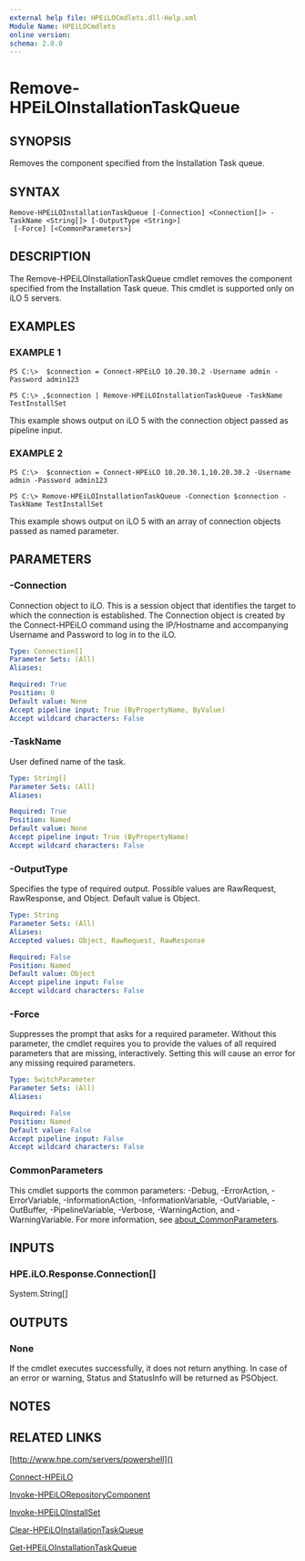 ```yaml
---
external help file: HPEiLOCmdlets.dll-Help.xml
Module Name: HPEiLOCmdlets
online version:
schema: 2.0.0
---
```


# Remove-HPEiLOInstallationTaskQueue

## SYNOPSIS
Removes the component specified from the Installation Task queue.

## SYNTAX

```
Remove-HPEiLOInstallationTaskQueue [-Connection] <Connection[]> -TaskName <String[]> [-OutputType <String>]
 [-Force] [<CommonParameters>]
```

## DESCRIPTION
The Remove-HPEiLOInstallationTaskQueue cmdlet removes the component specified from the Installation Task queue.
This cmdlet is supported only on iLO 5 servers.

## EXAMPLES

### EXAMPLE 1
```
PS C:\>  $connection = Connect-HPEiLO 10.20.30.2 -Username admin -Password admin123

PS C:\> ,$connection | Remove-HPEiLOInstallationTaskQueue -TaskName TestInstallSet
```

This example shows output on iLO 5 with the connection object passed as pipeline input.

### EXAMPLE 2
```
PS C:\>  $connection = Connect-HPEiLO 10.20.30.1,10.20.30.2 -Username admin -Password admin123

PS C:\> Remove-HPEiLOInstallationTaskQueue -Connection $connection -TaskName TestInstallSet
```

This example shows output on iLO 5 with an array of connection objects passed as named parameter.

## PARAMETERS

### -Connection
Connection object to iLO.
This is a session object that identifies the target to which the connection is established.
The Connection object is created by the Connect-HPEiLO command using the IP/Hostname and accompanying Username and Password to log in to the iLO.

```yaml
Type: Connection[]
Parameter Sets: (All)
Aliases:

Required: True
Position: 0
Default value: None
Accept pipeline input: True (ByPropertyName, ByValue)
Accept wildcard characters: False
```

### -TaskName
User defined name of the task.

```yaml
Type: String[]
Parameter Sets: (All)
Aliases:

Required: True
Position: Named
Default value: None
Accept pipeline input: True (ByPropertyName)
Accept wildcard characters: False
```

### -OutputType
Specifies the type of required output.
Possible values are RawRequest, RawResponse, and Object.
Default value is Object.

```yaml
Type: String
Parameter Sets: (All)
Aliases:
Accepted values: Object, RawRequest, RawResponse

Required: False
Position: Named
Default value: Object
Accept pipeline input: False
Accept wildcard characters: False
```

### -Force
Suppresses the prompt that asks for a required parameter.
Without this parameter, the cmdlet requires you to provide the values of all required parameters that are missing, interactively.
Setting this will cause an error for any missing required parameters.

```yaml
Type: SwitchParameter
Parameter Sets: (All)
Aliases:

Required: False
Position: Named
Default value: False
Accept pipeline input: False
Accept wildcard characters: False
```

### CommonParameters
This cmdlet supports the common parameters: -Debug, -ErrorAction, -ErrorVariable, -InformationAction, -InformationVariable, -OutVariable, -OutBuffer, -PipelineVariable, -Verbose, -WarningAction, and -WarningVariable. For more information, see [about_CommonParameters](http://go.microsoft.com/fwlink/?LinkID=113216).

## INPUTS

### HPE.iLO.Response.Connection[]
System.String[]
## OUTPUTS

### None
If the cmdlet executes successfully, it does not return anything.
In case of an error or warning, Status and StatusInfo will be returned as PSObject.

## NOTES

## RELATED LINKS

[http://www.hpe.com/servers/powershell]()

[Connect-HPEiLO]()

[Invoke-HPEiLORepositoryComponent]()

[Invoke-HPEiLOInstallSet]()

[Clear-HPEiLOInstallationTaskQueue]()

[Get-HPEiLOInstallationTaskQueue]()

